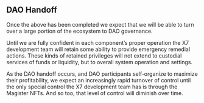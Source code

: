 ## DAO Handoff

Once the above has been completed we expect that we will be able to turn over a large portion of the ecosystem to DAO governance.

Until we are fully confident in each component’s proper operation the X7 development team will retain some ability to provide emergency remedial actions. These kinds of retained privileges will not extend to custodial services of funds or liquidity, but to overall system operation and settings.

As the DAO handoff occurs, and DAO participants self-organize to maximize their profitability, we expect an increasingly rapid turnover of control until the only special control the X7 development team has is through the Magister NFTs. And so too, that level of control will diminish over time.
